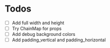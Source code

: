 # Todos

- [ ] Add full width and height
- [ ] Try ChainMap for props
- [ ] Add debug background colors
- [ ] Add padding_vertical and padding_horizontal
